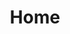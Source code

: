 ---
title: "Home"
content_blocks:
  - _bookshop_name: "big-hero"
    preheading: "Prepare for new future"
    heading: "Our work is <br>presentation of our <br>capabilities."
    background_image: "/images/bg/home-1.jpg"
    link:
      text: "Get started"
      url: "#"
  - _bookshop_name: "intro"
    preheading: "We are creative & expert people"
    heading: "We work with business & provide solution to client with their business problem"
    sections:
      - icon: "ti-desktop"
        title: "Modern & Responsive design"
        content: "Lorem ipsum dolor sit amet, consectetur adipisicing elit. Odit, ducimus."
      - icon: "ti-medall"
        title: "Awarded licensed company"
        content: "Lorem ipsum dolor sit amet, consectetur adipisicing elit. Odit, ducimus."
      - icon: "ti-layers"
        title: "Build your website Professionally"
        content: "Lorem ipsum dolor sit amet, consectetur adipisicing elit. Odit, ducimus."
  - _bookshop_name: "about"
    preheading: "What we are"
    heading: "We are dynamic team of creative people"
    subheading: "We are Perfect Solution"
    content: "We provide consulting services in the area of IFRS and management reporting, helping companies to reach their highest level. We optimize business processes, making them easier."
    background_image: "/images/about/home-8.jpg"
    link:
      text: "Get started"
      url: "#"
  - _bookshop_name: "counter"
    numbers:
      - number: 1730
        suffix: "+"
        text: "Projects Done"
      - number: 125
        suffix: "M"
        text: "Users Worldwide"
      - number: 39
        suffix: ""
        text: "Available Countries"
      - number: 14
        suffix: ""
        text: "Awards Won"
  - _bookshop_name: "services"
    preheading: "Our Services"
    heading: "We provide a wide range of creative services"
    sections:
      - icon: "ti-desktop"
        title: "Web development"
        content: "A digital agency isn't here to replace your internal team, we're here to partner."
      - icon: "ti-layers"
        title: "Interface Design"
        content: "A digital agency isn't here to replace your internal team, we're here to partner."
      - icon: "ti-bar-chart"
        title: "Business Consulting"
        content: "A digital agency isn't here to replace your internal team, we're here to partner."
      - icon: "ti-vector"
        title: "Branding"
        content: "A digital agency isn't here to replace your internal team, we're here to partner."
      - icon: "ti-android"
        title: "App development"
        content: "A digital agency isn't here to replace your internal team, we're here to partner."
      - icon: "ti-pencil-alt"
        title: "Content creation"
        content: "A digital agency isn't here to replace your internal team, we're here to partner."
  - _bookshop_name: "cta"
    background_image: "/images/bg/home-3.jpg"
    preheading: "Our Services"
    heading: "We provide a wide range of creative services"
    content: "Have any project on mind? For immidiate support:"
    phone: "+23 876 65 455"
---
